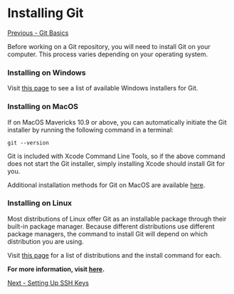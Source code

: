# Installing Git

[Previous - Git Basics](../README.md)

Before working on a Git repository, you will need to install Git on your computer.
This process varies depending on your operating system.

### Installing on Windows

Visit [this page](https://git-scm.com/download/win) to see a list of available
Windows installers for Git.

### Installing on MacOS

If on MacOS Mavericks 10.9 or above, you can automatically initiate the Git
installer by running the following command in a terminal:

`git --version`

Git is included with Xcode Command Line Tools, so if the above command does
not start the Git installer, simply installing Xcode should install Git for you.

Additional installation methods for Git on MacOS are available [here](https://git-scm.com/download/mac).

### Installing on Linux

Most distributions of Linux offer Git as an installable package through their
built-in package manager. Because different distributions use different
package managers, the command to install Git will depend on which distribution
you are using.

Visit [this page](https://git-scm.com/download/linux) for a list of distributions and the install command for each.

**For more information, visit [here](https://git-scm.com/book/en/v2/Getting-Started-Installing-Git).**

[Next - Setting Up SSH Keys](./ssh_key.md)

